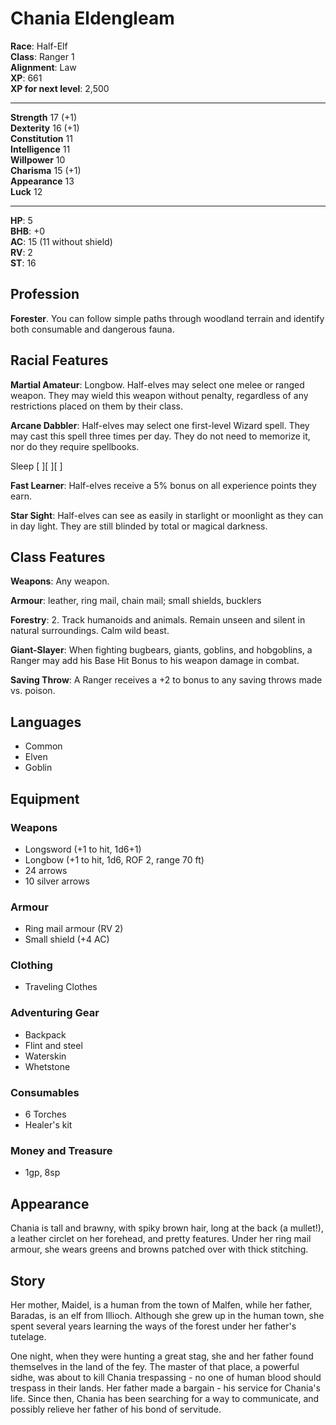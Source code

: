 # Chania Eldengleam

**Race**: Half-Elf  
**Class**: Ranger 1  
**Alignment**: Law  
**XP**: 661  
**XP for next level**: 2,500  

---

**Strength** 17 (+1)  
**Dexterity** 16 (+1)  
**Constitution** 11  
**Intelligence** 11  
**Willpower** 10  
**Charisma** 15 (+1)  
**Appearance** 13  
**Luck** 12  

---

**HP**: 5  
**BHB**: +0  
**AC**: 15 (11 without shield)  
**RV**: 2  
**ST**: 16  

## Profession

**Forester**. You can follow simple paths through woodland terrain and identify both consumable and dangerous fauna. 

## Racial Features

**Martial Amateur**: Longbow. Half-elves may select one melee or ranged weapon. They may wield this weapon without penalty, regardless of any restrictions placed on them by their class.

**Arcane Dabbler**: Half-elves may select one first-level Wizard spell. They may cast this spell three times per day. They do not need to memorize it, nor do they require spellbooks.

Sleep [ ][ ][ ]

**Fast Learner**: Half-elves receive a 5% bonus on all experience points they earn.

**Star Sight**: Half-elves can see as easily in starlight or moonlight as they can in day light. They are still blinded by total or magical darkness.

## Class Features

**Weapons**: Any weapon.

**Armour**: leather, ring mail, chain mail; small shields, bucklers

**Forestry**: 2. Track humanoids and animals. Remain unseen and silent in natural surroundings. Calm wild beast.

**Giant-Slayer**: When fighting bugbears, giants, goblins, and hobgoblins, a Ranger may add his Base Hit Bonus to his weapon damage in combat.

**Saving Throw**: A Ranger receives a +2 to bonus to any saving throws made vs. poison.

## Languages

- Common
- Elven
- Goblin

## Equipment

### Weapons

- Longsword (+1 to hit, 1d6+1)
- Longbow (+1 to hit, 1d6, ROF 2, range 70 ft)
- 24 arrows
- 10 silver arrows

### Armour

- Ring mail armour (RV 2)
- Small shield (+4 AC)

### Clothing

- Traveling Clothes

### Adventuring Gear

- Backpack
- Flint and steel
- Waterskin
- Whetstone

### Consumables

- 6 Torches
- Healer's kit

### Money and Treasure

- 1gp, 8sp

## Appearance

Chania is tall and brawny, with spiky brown hair, long at the back (a mullet!), a leather circlet on her forehead, and pretty features. Under her ring mail armour, she wears greens and browns patched over with thick stitching.

## Story

Her mother, Maidel, is a human from the town of Malfen, while her father, Baradas, is an elf from Illioch. Although she grew up in the human town, she spent several years learning the ways of the forest under her father's tutelage.

One night, when they were hunting a great stag, she and her father found themselves in the land of the fey. The master of that place, a powerful sidhe, was about to kill Chania trespassing - no one of human blood should trespass in their lands. Her father made a bargain - his service for Chania's life. Since then, Chania has been searching for a way to communicate, and possibly relieve her father of his bond of servitude.
